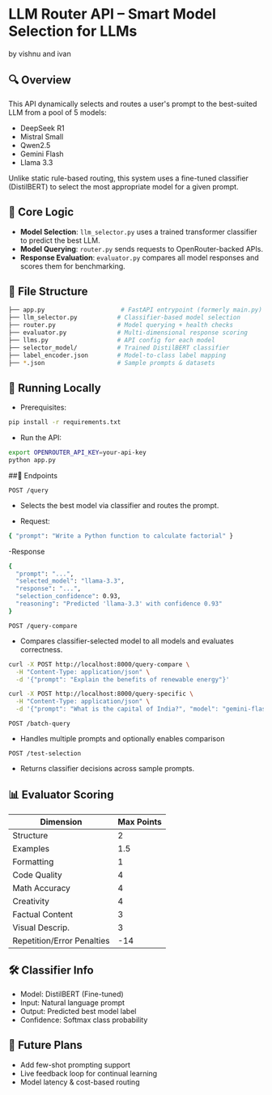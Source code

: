 # LLM Router API – Smart Model Selection for LLMs

by vishnu and ivan

## 🔍 Overview

This API dynamically selects and routes a user's prompt to the best-suited LLM from a pool of 5 models:

- DeepSeek R1
- Mistral Small
- Qwen2.5
- Gemini Flash
- Llama 3.3

Unlike static rule-based routing, this system uses a fine-tuned classifier (DistilBERT) to select the most appropriate model for a given prompt.

## 🧠 Core Logic

- **Model Selection**: `llm_selector.py` uses a trained transformer classifier to predict the best LLM.
- **Model Querying**: `router.py` sends requests to OpenRouter-backed APIs.
- **Response Evaluation**: `evaluator.py` compares all model responses and scores them for benchmarking.

## 📁 File Structure

```bash
├── app.py                     # FastAPI entrypoint (formerly main.py)
├── llm_selector.py           # Classifier-based model selection
├── router.py                 # Model querying + health checks
├── evaluator.py              # Multi-dimensional response scoring
├── llms.py                   # API config for each model
├── selector_model/           # Trained DistilBERT classifier
├── label_encoder.json        # Model-to-class label mapping
├── *.json                    # Sample prompts & datasets
```

## 🚀 Running Locally

- Prerequisites:

```bash
pip install -r requirements.txt
```

- Run the API:

```bash
export OPENROUTER_API_KEY=your-api-key
python app.py
```

##🔌 Endpoints

`POST /query`

- Selects the best model via classifier and routes the prompt.

- Request:

```bash
{ "prompt": "Write a Python function to calculate factorial" }
```

-Response

```bash
{
  "prompt": "...",
  "selected_model": "llama-3.3",
  "response": "...",
  "selection_confidence": 0.93,
  "reasoning": "Predicted 'llama-3.3' with confidence 0.93"
}
```

`POST /query-compare`

- Compares classifier-selected model to all models and evaluates correctness.

```bash
curl -X POST http://localhost:8000/query-compare \
  -H "Content-Type: application/json" \
  -d '{"prompt": "Explain the benefits of renewable energy"}'
```

```bash
curl -X POST http://localhost:8000/query-specific \
  -H "Content-Type: application/json" \
  -d '{"prompt": "What is the capital of India?", "model": "gemini-flash"}'
```

`POST /batch-query`

- Handles multiple prompts and optionally enables comparison

`POST /test-selection`

- Returns classifier decisions across sample prompts.

## 📊 Evaluator Scoring

| Dimension                  | Max Points |
| -------------------------- | ---------- |
| Structure                  | 2          |
| Examples                   | 1.5        |
| Formatting                 | 1          |
| Code Quality               | 4          |
| Math Accuracy              | 4          |
| Creativity                 | 4          |
| Factual Content            | 3          |
| Visual Descrip.            | 3          |
| Repetition/Error Penalties | -14        |

## 🛠 Classifier Info

- Model: DistilBERT (Fine-tuned)
- Input: Natural language prompt
- Output: Predicted best model label
- Confidence: Softmax class probability

## 🧠 Future Plans

- Add few-shot prompting support
- Live feedback loop for continual learning
- Model latency & cost-based routing
